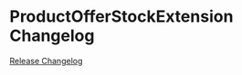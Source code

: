 # ProductOfferStockExtension Changelog

[Release Changelog](https://github.com/spryker/product-offer-stock-extension/releases)
